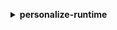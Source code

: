 **<details ><summary style="color:none;">personalize-runtime</summary><blockquote>**

- **<details><summary style="color:none;"><b><u>get-personalized-ranking</b></u></summary><blockquote>**

  * **<p style="color:none;">--campaign-arn</p>**
  * **<p style="color:none;">--input-list</p>**
  * **<p style="color:none;">--user-id</p>**
  * **<p style="color:none;">--context</p>**
  * **<p style="color:none;">--filter-arn</p>**
  * **<p style="color:none;">--filter-values</p>**
  * **<p style="color:none;">--cli-input-json</p>**
  * **<p style="color:none;">--cli-input-yaml</p>**
  * **<p style="color:none;">--generate-cli-skeleton</p>**
  </br>
  **<p style="color:red;">Description</p>**
  </br>
  ## **Examples**
  ```bash

  ```
  ```json

  ```


- **<details><summary style="color:none;"><b><u>get-recommendations</b></u></summary><blockquote>**

  * **<p style="color:none;">--campaign-arn</p>**
  * **<p style="color:none;">--item-id</p>**
  * **<p style="color:none;">--user-id</p>**
  * **<p style="color:none;">--num-results</p>**
  * **<p style="color:none;">--context</p>**
  * **<p style="color:none;">--filter-arn</p>**
  * **<p style="color:none;">--filter-values</p>**
  * **<p style="color:none;">--cli-input-json</p>**
  * **<p style="color:none;">--cli-input-yaml</p>**
  * **<p style="color:none;">--generate-cli-skeleton</p>**
  </br>
  **<p style="color:red;">Description</p>**
  </br>
  ## **Examples**
  ```bash

  ```
  ```json

  ```


- **<details><summary style="color:none;"><b><u>help</b></u></summary><blockquote>**

  * **<p style="color:none;"></p>**
  </br>
  **<p style="color:red;">Description</p>**
  </br>
  ## **Examples**
  ```bash

  ```
  ```json

  ```


</blockquote></details>
</blockquote></details>
</blockquote></details>
</blockquote></details>
